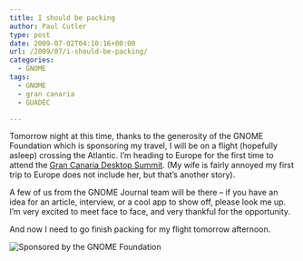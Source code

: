 ```yaml
---
title: I should be packing
author: Paul Cutler
type: post
date: 2009-07-02T04:10:16+00:00
url: /2009/07/i-should-be-packing/
categories:
  - GNOME
tags:
  - GNOME
  - gran canaria
  - GUADEC

---
```

Tomorrow night at this time, thanks to the generosity of the GNOME Foundation which is sponsoring my travel, I will be on a flight (hopefully asleep) crossing the Atlantic. I&#8217;m heading to Europe for the first time to attend the [Gran Canaria Desktop Summit][1]. (My wife is fairly annoyed my first trip to Europe does not include her, but that&#8217;s another story).

A few of us from the GNOME Journal team will be there &#8211; if you have an idea for an article, interview, or a cool app to show off, please look me up. I&#8217;m very excited to meet face to face, and very thankful for the opportunity.

And now I need to go finish packing for my flight tomorrow afternoon.

<img src="https://i1.wp.com/www.paulcutler.org/misc/gnome/guadec-sponsored.png?w=700" alt="Sponsored by the GNOME Foundation" data-recalc-dims="1" />

 [1]: http://www.grancanariadesktopsummit.org/